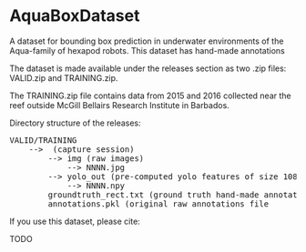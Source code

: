 # AquaBoxDataset 
A dataset for bounding box prediction in underwater environments of the Aqua-family of hexapod robots. This dataset has hand-made annotations 

The dataset is made available under the releases section as two .zip files: VALID.zip and TRAINING.zip. 

The TRAINING.zip file contains data from 2015 and 2016 collected near the reef outside McGill Bellairs Research Institute in Barbados.

Directory structure of the releases:

<pre>
VALID/TRAINING
    --> <folder_name> (capture session)
        --> img (raw images)
            --> NNNN.jpg
        --> yolo_out (pre-computed yolo features of size 1080 with the last 6 values being [class_confidence, x_center, y_center, width, height, confidence] of the highest confidence yolo bounding box prediction all normalized by the image width and height respectively)
            --> NNNN.npy
        groundtruth_rect.txt (ground truth hand-made annotations of format [x_center, y_center, width, height] of the bounding box, all normalized by the image width and height respectively)
        annotations.pkl (original raw annotations file
</pre>
        
        
        
If you use this dataset, please cite:

TODO

